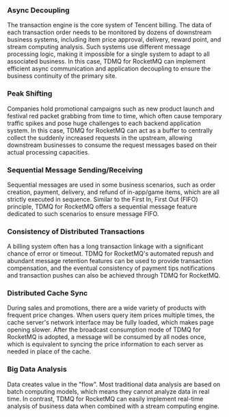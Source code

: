 
### Async Decoupling

The transaction engine is the core system of Tencent billing. The data of each transaction order needs to be monitored by dozens of downstream business systems, including item price approval, delivery, reward point, and stream computing analysis. Such systems use different message processing logic, making it impossible for a single system to adapt to all associated business. In this case, TDMQ for RocketMQ can implement efficient async communication and application decoupling to ensure the business continuity of the primary site.

### Peak Shifting

Companies hold promotional campaigns such as new product launch and festival red packet grabbing from time to time, which often cause temporary traffic spikes and pose huge challenges to each backend application system. In this case, TDMQ for RocketMQ can act as a buffer to centrally collect the suddenly increased requests in the upstream, allowing downstream businesses to consume the request messages based on their actual processing capacities.

### Sequential Message Sending/Receiving

Sequential messages are used in some business scenarios, such as order creation, payment, delivery, and refund of in-app/game items, which are all strictly executed in sequence. Similar to the First In, First Out (FIFO) principle, TDMQ for RocketMQ offers a sequential message feature dedicated to such scenarios to ensure message FIFO.

### Consistency of Distributed Transactions

A billing system often has a long transaction linkage with a significant chance of error or timeout. TDMQ for RocketMQ's automated repush and abundant message retention features can be used to provide transaction compensation, and the eventual consistency of payment tips notifications and transaction pushes can also be achieved through TDMQ for RocketMQ.

### Distributed Cache Sync

During sales and promotions, there are a wide variety of products with frequent price changes. When users query item prices multiple times, the cache server's network interface may be fully loaded, which makes page opening slower. After the broadcast consumption mode of TDMQ for RocketMQ is adopted, a message will be consumed by all nodes once, which is equivalent to syncing the price information to each server as needed in place of the cache.

### Big Data Analysis

Data creates value in the "flow". Most traditional data analysis are based on batch computing models, which means they cannot analyze data in real time. In contrast, TDMQ for RocketMQ can easily implement real-time analysis of business data when combined with a stream computing engine.
